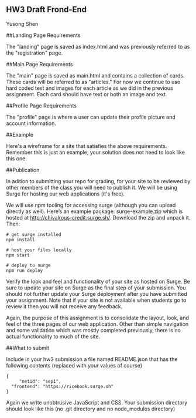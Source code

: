 ## HW3 Draft Frond-End
Yusong Shen

##Landing Page Requirements

The "landing" page is saved as index.html and was previously referred to as the "registration" page.

##Main Page Requirements

The "main" page is saved as main.html and contains a collection of cards. These cards will be referred to as "articles." For now we continue to use hard coded text and images for each article as we did in the previous assignment. Each card should have text or both an image and text.

##Profile Page Requirements

The "profile" page is where a user can update their profile picture and account information.


##Example

Here's a wireframe for a site that satisfies the above requirements. Remember this is just an example, your solution does not need to look like this one.

##Publication

In adition to submitting your repo for grading, for your site to be reviewed by other members of the class you will need to publish it. We will be using Surge for hosting our web applications (it's free).

We will use npm tooling for accessing surge (although you can upload directly as well). Here’s an example package: surge-example.zip which is hosted at http://chivalrous-credit.surge.sh/. Download the zip and unpack it. Then:
```
# get surge installed
npm install

# host your files locally
npm start

# deploy to surge
npm run deploy
```
Verify the look and feel and functionality of your site as hosted on Surge. Be sure to update your site on Surge as the final step of your submission. You should not further update your Surge deployment after you have submitted your assignment. Note that if your site is not available when students go to review it then you will not receive any feedback.

Again, the purpose of this assignment is to consolidate the layout, look, and feel of the three pages of our web application. Other than simple navigation and some validation which was mostly completed previously, there is no actual functionality to much of the site.

##What to submit

Include in your hw3 submission a file named README.json that has the following contents (replaced with *your* values of course)
```
{ 
     "netid": "sep1",
  "frontend": "https://ricebook.surge.sh"
}
```
Again we write unobtrusive JavaScript and CSS. Your submission directory should look like this (no .git directory and no node_modules directory)